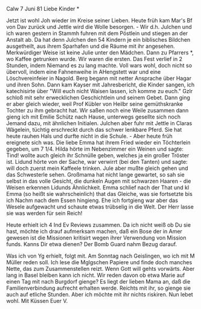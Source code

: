  Calw 7 Juni 81
Liebe Kinder <Marie>*

Jetzt ist wohl Joh wieder im Kreise seiner Lieben. Heute früh kam Mar's Bf von Dav zurück und Jettle wird die Wolle besorgen. - Wir d.h. Julchen und ich waren gestern in Stammh fuhren mit dem Pöstlein und stiegen an der Anstalt ab. Da hat denn Julchen den 54 Kindern je ein biblisches Bildchen ausgetheilt, aus ihrem Sparhafen und die Räume mit ihr angesehen. Merkwürdiger Weise ist keine Julie unter den Mädchen. Dann zu Pfarrers <Kaiser>*, wo Kaffee getrunken wurde. Wir waren die ersten. Das Fest verlief in 2 Stunden, indem Niemand es zu lang machte. Voll wars wohl, doch nicht so übervoll, indem eine Fahnenweihe in AHengstett war und eine Löschvereinfeier in Nagold. Berg begann mit netter Ansprache über Hagar und ihren Sohn. Dann kam Kayser mit Jahresbericht, die Kinder sangen, ich katechisirte über "Will euch nicht Waisen lassen, ich komme zu euch." Gzlr schloß mit sehr erwecklichen Geschichtlein und seinem Gebet. Dann ging er aber gleich wieder, weil Prof Kübler von Heilbr seine gemüthskranke Tochter zu ihm gebracht hat. Wir saßen noch eine Weile zusammen dann gieng ich mit Emilie Schütz nach Hause, unterwegs gesellte sich noch Jemand dazu, mit ähnlichen Initialen. Julchen aber fuhr mit Jettle in Claras Wägelein, tüchtig erschreckt durch das schwer lenkbare Pferd. Sie hat heute rauhen Hals und durfte nicht in die Schule. - Aber heute früh ereignete sich was. Die liebe Emma hat ihrem Fried wieder ein Töchterlein gegeben, um 7 1/4. Hilda hörte im Nebenzimmer ein Weinen und sagte: Tind! wollte auch gleich ihr Schnülle geben, welches ja ein großer Tröster ist. Lidund hörte von der Sache, war verwirrt (bei den Tanten) und sagte: will doch zuerst mein Kaffeele trinken. Jule aber mußte gleich gehen und das Schwesterle sehen. Großmama hat nicht lange gewartet, so sah sie selbst in das volle Gesicht, die dunkeln Augen mit schwarzen Haaren - die Weisen erkennen Lidunds Ähnlichkeit. Emma schlief nach der That und kl Emma (so heißt sie wahrscheinlich) that das Gleiche, was sie fortsetzte bis ich Nachm nach dem Essen hingieng. Ehe ich fortgieng war aber das Wesele aufgewacht und schaute etwas trübselig in die Welt. Der Herr lasse sie was werden für sein Reich!

Heute erhielt ich 4 Ind Ev Reviews zusammen. Da ich nicht weiß ob Du sie hast, möchte ich drauf aufmerksam machen, daß ein Bose der in Amer gewesen ist die Missionen kritisirt wegen ihrer Verwendung von Mission funds. Kanns Dir etwa dienen? Der Bomb Guard nahm Bezug darauf.

Was ich von Yg erhielt, folgt mit. Am Sonntag nach Geislingen, wo ich mit M Müller reden soll. Ich lese die Mglgschen Papiere und finde doch manches Nette, das zum Zusammenstellen reizt. Wenn Gott will gehts vorwärts. Aber lang in Basel bleiben kann ich nicht. Wir reden davon ob etwa Marie auf einen Tag mit nach Burgdorf gienge? Es liegt der lieben Mama an, daß die Familienverbindung aufrecht erhalten werde. Reichts mit ihr, so gienge sie auch auf etliche Stunden. Aber ich möchte mit ihr nichts riskiren. 
Nun lebet wohl. Mit Küssen
 Euer V.
